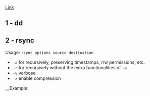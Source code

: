[Link](https://www.thegeekstuff.com/2010/12/50-unix-linux-sysadmin-tutorials/?utm_source=feedburner)

## 1 - dd



## 2 - rsync
Usage: `rsync options source destination`
* `-a` for recursively, preserving timestamps, r/w permissions, etc.
* `-r` for recursively without the extra functionalities of `-a`
* `-v` verbose
* `-z` enable compression

__Example: 